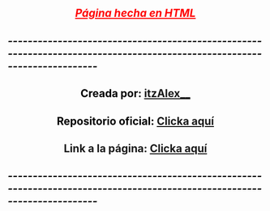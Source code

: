 <h2 style="text-align: center;"><span style="text-decoration: underline;"><strong><span style="color: #ff0000; text-decoration: underline;"><em>P&aacute;gina hecha en HTML</em></span></strong></span><strong><br /></strong></h2>
<h2><span style="color: #000000;"><strong><em>------------------------------------------------------------------------------------------------------------------------</em></strong></span></h2>
<h2 style="text-align: center;"><span style="color: #000000;"><strong>Creada por: <a href="https://github.com/itzAlex/">itzAlex__</a></strong></span></h2>
<h2 style="text-align: center;"><span style="color: #000000;"><strong>Repositorio oficial: <a href="https://github.com/itzAlex/itzalex.github.io">Clicka aqu&iacute;</a></strong></span></h2>
<h2 style="text-align: center;"><strong>Link a la p&aacute;gina: <a href="itzalex.github.io">Clicka aqu&iacute;</a></strong></h2>
<h2><span style="color: #000000;"><strong><em>------------------------------------------------------------------------------------------------------------------------</em></strong></span></h2>
